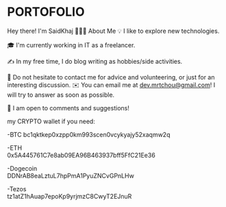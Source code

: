 # PORTOFOLIO



Hey there! I'm SaidKhaj
👨🏻‍💻  About Me
💡  I like to explore new technologies.

🎓 I'm currently working in IT as a freelancer.

✍️ In my free time, I do blog writing as hobbies/side activities.

💬 Do not hesitate to contact me for advice and volunteering, or just for an interesting discussion.
✉️ You can email me at dev.mrtchou@gmail.com! I will try to answer as soon as possible.

📄 I am open to comments and suggestions!

my CRYPTO wallet if you need:

-BTC 
bc1qktkep0xzpp0km993scen0vcykyajy52xaqmw2q

-ETH<br/>
0x5A445761C7e8ab09EA96B463937bff5FfC21Ee36

-Dogecoin<br/>
DDNrAB8eaLztuL7hpPmA1PyuZNCvGPnLHw

-Tezos<br/>
tz1atZ1hAuap7epoKp9yrjmzC8CwyT2EJnuR
